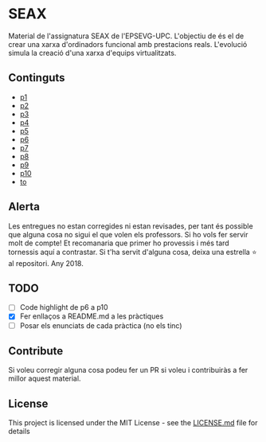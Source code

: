 # SEAX

Material de l'assignatura SEAX de l'EPSEVG-UPC. L'objectiu de és el de crear una xarxa d'ordinadors funcional amb prestacions reals. L'evolució simula la creació d'una xarxa d'equips virtualitzats.

## Continguts

* [p1](https://github.com/pmontp19/seax/tree/master/p1)
* [p2](https://github.com/pmontp19/seax/tree/master/p2)
* [p3](https://github.com/pmontp19/seax/tree/master/p3)
* [p4](https://github.com/pmontp19/seax/tree/master/p4)
* [p5](https://github.com/pmontp19/seax/tree/master/p5)
* [p6](https://github.com/pmontp19/seax/tree/master/p6)
* [p7](https://github.com/pmontp19/seax/tree/master/p7)
* [p8](https://github.com/pmontp19/seax/tree/master/p8)
* [p9](https://github.com/pmontp19/seax/tree/master/p9)
* [p10](https://github.com/pmontp19/seax/tree/master/p10)
* [to](https://github.com/pmontp19/seax/tree/master/to)

## Alerta

Les entregues no estan corregides ni estan revisades, per tant és possible que alguna cosa no sigui el que volen els professors. Si ho vols fer servir molt de compte! Et recomanaria que primer ho provessis i més tard tornessis aquí a contrastar. Si t'ha servit d'alguna cosa, deixa una estrella :star: al repositori. Any 2018.

## TODO

* [ ] Code highlight de p6 a p10
* [x] Fer enllaços a README.md a les pràctiques
* [ ] Posar els enunciats de cada pràctica (no els tinc)

## Contribute

Si voleu corregir alguna cosa podeu fer un PR si voleu i contribuiràs a fer millor aquest material.

## License

This project is licensed under the MIT License - see the [LICENSE.md](LICENSE.md) file for details
